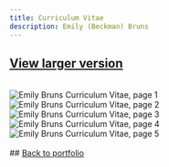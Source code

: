 ```yaml
---
title: Curriculum Vitae
description: Emily (Beckman) Bruns
---
```


## <a href="https://www.canva.com/design/DAFyGGzhjGs/W5ut61rtj2f-fwH438Ypnw/view?utm_content=DAFyGGzhjGs&utm_campaign=share_your_design&utm_medium=link&utm_source=shareyourdesignpanel#5">View larger version</a>
<br>
<img src="https://eb-bruns.github.io/EmilyBruns_CV-1.pdf" alt="Emily Bruns Curriculum Vitae, page 1"/>
<img src="https://eb-bruns.github.io/EmilyBruns_CV-2.pdf" alt="Emily Bruns Curriculum Vitae, page 2"/>
<img src="https://eb-bruns.github.io/EmilyBruns_CV-3.pdf" alt="Emily Bruns Curriculum Vitae, page 3"/>
<img src="https://eb-bruns.github.io/EmilyBruns_CV-4.pdf" alt="Emily Bruns Curriculum Vitae, page 4"/>
<img src="https://eb-bruns.github.io/EmilyBruns_CV-5.pdf" alt="Emily Bruns Curriculum Vitae, page 5"/>
<br><br>
## <a href="https://eb-bruns.github.io">Back to portfolio</a>
